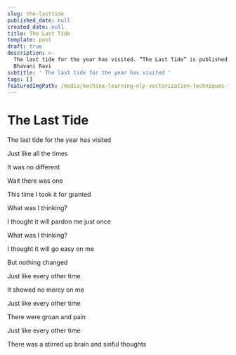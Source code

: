 ```yaml
---
slug: the-lasttide
published_date: null
created_date: null
title: The Last Tide
template: post
draft: true
description: >-
  The last tide for the year has visited. “The Last Tide” is published by
  Bhavani Ravi
subtitle: ' The last tide for the year has visited '
tags: []
featuredImgPath: /media/machine-learning-nlp-vectorization-techniques-featured.png
---
```

# The Last Tide

The last tide for the year has visited

Just like all the times

It was no different

Wait there was one

This time I took it for granted

What was I thinking?

I thought it will pardon me just once

What was I thinking?

I thought it will go easy on me

But nothing changed

Just like every other time

It showed no mercy on me

Just like every other time

There were groan and pain

Just like every other time

There was a stirred up brain and sinful thoughts


